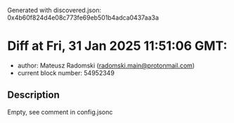 Generated with discovered.json: 0x4b60f824d4e08c773fe69eb501b4adca0437aa3a

# Diff at Fri, 31 Jan 2025 11:51:06 GMT:

- author: Mateusz Radomski (<radomski.main@protonmail.com>)
- current block number: 54952349

## Description

Empty, see comment in config.jsonc
